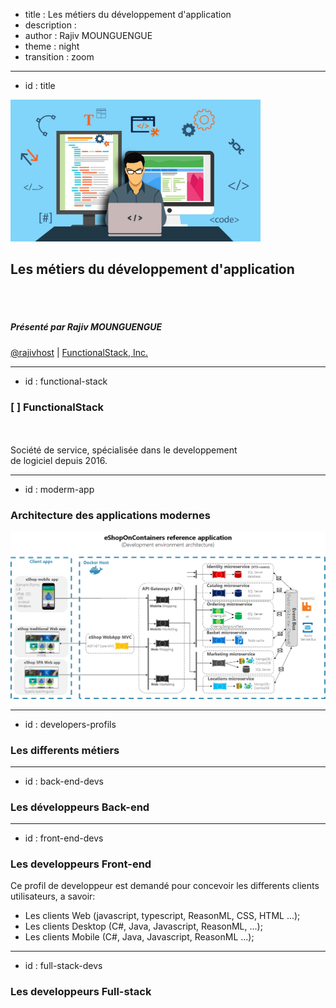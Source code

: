 ﻿- title : Les métiers du développement d'application
- description : 
- author : Rajiv MOUNGUENGUE
- theme : night
- transition : zoom

***************************************************************************************************
- id : title
  
<img src="images/front-end-vs-back-end1.png" style="width:400px" />

## Les métiers du développement d'application

<br/><br/>
##### Présenté par Rajiv MOUNGUENGUE

[@rajivhost](https://twitter.com/rajivhost) | [FunctionalStack, Inc.](https://fsharping.com)

***************************************************************************************************
- id : functional-stack
  
### [ ] FunctionalStack
<br/><br/>
Société de service, spécialisée dans le developpement <br/>de logiciel depuis 2016.

***************************************************************************************************
- id : moderm-app

### Architecture des applications modernes

<img src="images/architecture.png" />

***************************************************************************************************
- id : developers-profils

### Les differents métiers

---------------------------------------------------------------------------------------------------
- id : back-end-devs

### Les développeurs Back-end

---------------------------------------------------------------------------------------------------
- id : front-end-devs

### Les developpeurs Front-end

Ce profil de developpeur est demandé pour concevoir les differents clients utilisateurs, a savoir:

- Les clients Web (javascript, typescript, ReasonML, CSS, HTML ...);
- Les clients Desktop (C#, Java, Javascript, ReasonML, ...);
- Les clients Mobile (C#, Java, Javascript, ReasonML ...);

---------------------------------------------------------------------------------------------------
- id : full-stack-devs

### Les developpeurs Full-stack